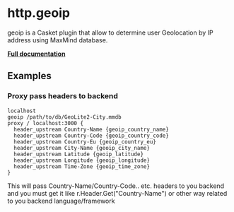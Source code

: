 # http.geoip

geoip is a Casket plugin that allow to determine user Geolocation by IP address using MaxMind database.

**[Full documentation](https://github.com/tmpim/casket-plugins/blob/master/geoip/README.md)**

## Examples

### Proxy pass headers to backend

``` casketfile
localhost
geoip /path/to/db/GeoLite2-City.mmdb
proxy / localhost:3000 {
  header_upstream Country-Name {geoip_country_name}
  header_upstream Country-Code {geoip_country_code}
  header_upstream Country-Eu {geoip_country_eu}
  header_upstream City-Name {geoip_city_name}
  header_upstream Latitude {geoip_latitude}
  header_upstream Longitude {geoip_longitude}
  header_upstream Time-Zone {geoip_time_zone}
}
```

This will pass Country-Name/Country-Code.. etc. headers to you backend and you must get it like
r.Header.Get(&#34;Country-Name&#34;) or other way related to you backend language/framework
